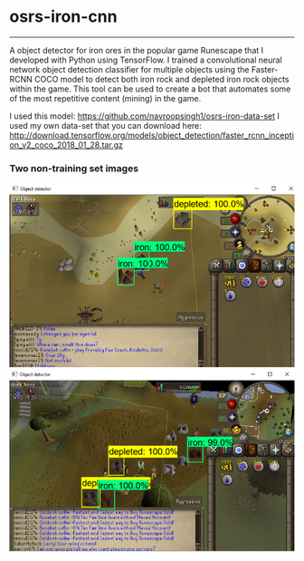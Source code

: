 # osrs-iron-cnn
---

A object detector for iron ores in the popular game Runescape that I developed with Python using TensorFlow. I trained a convolutional neural network object detection classifier for multiple objects using the Faster-RCNN COCO model to detect both iron rock and depleted iron rock objects within the game. This tool can be used to create a bot that automates some of the most repetitive content (mining) in the game.

I used this model: 
https://github.com/navroopsingh1/osrs-iron-data-set
I used my own data-set that you can download here:
http://download.tensorflow.org/models/object_detection/faster_rcnn_inception_v2_coco_2018_01_28.tar.gz

### Two non-training set images
![Original](demo/DEMO1.PNG)
![Recreated](demo/DEMO2.PNG)